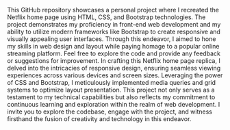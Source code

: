 This GitHub repository showcases a personal project where I recreated the Netflix home page using HTML, CSS, and Bootstrap technologies. The project demonstrates my proficiency in front-end web development and my ability to utilize modern frameworks like Bootstrap to create responsive and visually appealing user interfaces. Through this endeavor, I aimed to hone my skills in web design and layout while paying homage to a popular online streaming platform. Feel free to explore the code and provide any feedback or suggestions for improvement.
In crafting this Netflix home page replica, I delved into the intricacies of responsive design, ensuring seamless viewing experiences across various devices and screen sizes. Leveraging the power of CSS and Bootstrap, I meticulously implemented media queries and grid systems to optimize layout presentation. This project not only serves as a testament to my technical capabilities but also reflects my commitment to continuous learning and exploration within the realm of web development. I invite you to explore the codebase, engage with the project, and witness firsthand the fusion of creativity and technology in this endeavor.

